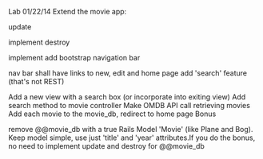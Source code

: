 Lab 01/22/14
Extend the movie app:

update

implement
destroy

implement
add bootstrap navigation bar

nav bar shall have links to new, edit and home page
add 'search' feature (that's not REST)

Add a new view with a search box (or incorporate into exiting view)
Add search method to movie controller
Make OMDB API call retrieving movies
Add each movie to the movie_db, redirect to home page
Bonus

remove @@movie_db with a true Rails Model 'Movie' (like Plane and Bog). Keep model simple, use just 'title' and 'year' attributes.If you do the bonus, no need to implement update and destroy for @@movie_db